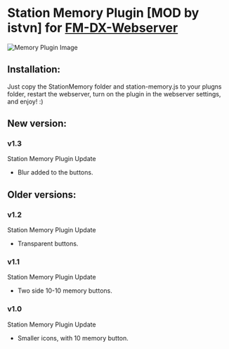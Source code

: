 # Station Memory Plugin [MOD by istvn] for [FM-DX-Webserver](https://github.com/NoobishSVK/fm-dx-webserver)
![Memory Plugin Image](https://github.com/user-attachments/assets/5c29ae3c-2a8b-4c7b-9d32-ba5a457597a0)

## Installation:
Just copy the StationMemory folder and station-memory.js to your plugns folder, restart the webserver, turn on the plugin in the webserver settings, and enjoy! :)

## New version: 
### v1.3
Station Memory Plugin Update
- Blur added to the buttons.

## Older versions:
### v1.2
Station Memory Plugin Update
- Transparent buttons.

### v1.1
Station Memory Plugin Update
- Two side 10-10 memory buttons.

### v1.0
Station Memory Plugin Update
- Smaller icons, with 10 memory button.
